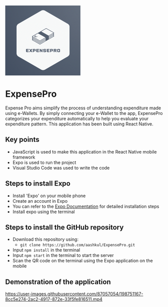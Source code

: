 ![ExpensePrologo](img/Logo.png)

# ExpensePro

Expense Pro aims simplify the process of understanding expenditure made using e-Wallets. By simply connecting your e-Wallet to the app, ExpensePro categorizes your expenditure automatically to help you evaluate your expenditure pattern. This application has been built using React Native.

## Key points

- JavaScript is used to make this application in the React Native mobile framework
- Expo is used to run the project
- Visual Studio Code was used to write the code

## Steps to install Expo

- Install 'Expo' on your mobile phone
- Create an account in Expo
- You can refer to the [Expo Documentation](https://docs.expo.dev/get-started/installation/) for detailed installation steps
- Install expo using the terminal

## Steps to install the GitHub repository

- Download this repository using:
  - `git clone https://github.com/aashkul/ExpensePro.git`
- Input `npm install` in the terminal
- Input `npm start` in the terminal to start the server
- Scan the QR code on the terminal using the Expo application on the mobile

## Demonstration of the application


https://user-images.githubusercontent.com/87057054/198751167-8cc5e274-2ac2-4917-872e-33f5fe816511.mp4

